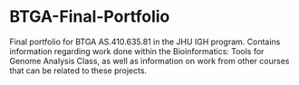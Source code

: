 # BTGA-Final-Portfolio
Final portfolio for BTGA AS.410.635.81 in the JHU IGH program.
Contains information regarding work done within the Bioinformatics: Tools for Genome Analysis Class,
as well as information on work from other courses that can be related to these projects.
